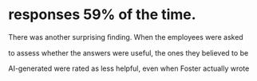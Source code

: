 # responses 59% of the time.

There was another surprising ﬁnding. When the employees were asked

to assess whether the answers were useful, the ones they believed to be

AI-generated were rated as less helpful, even when Foster actually wrote